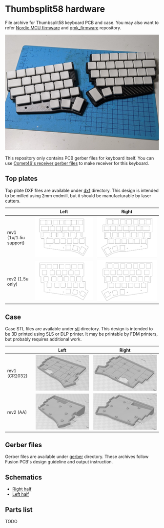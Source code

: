 # Thumbsplit58 hardware
File archive for Thumbsplit58 keyboard PCB and case. You may also want to refer [Nordic MCU firmware](https://github.com/mohammedari/thumbsplit58-firmware) and [qmk_firmware](https://github.com/mohammedari/qmk_firmware/blob/oneoff/thumbsplit58/keyboards/thumbsplit58/) repository.

![teaser](doc/teaser.jpg)

This repository only contains PCB gerber files for keyboard itself. 
You can use [Comet46's receiver gerber files](https://github.com/satt100/comet46-hardware.git) to make receiver for this keyboard.

## Top plates

Top plate DXF files are available under [dxf](dxf) directory.
This design is intended to be milled using 2mm endmill, 
but it should be manufacturable by laser cutters.

|                        | Left                                 | Right                                  |
| ---------------------- | ------------------------------------ | -------------------------------------- |
| rev1 (1u/1.5u support) | ![left](doc/top-plate-left.png)      | ![right](doc/top-plate-right.png)      |
| rev2 (1.5u only)       | ![leftv2](doc/top-plate-left_v2.png) | ![rightv2](doc/top-plate-right_v2.png) |

## Case

Case STL files are available under [stl](stl) directory.
This design is intended to be 3D printed using SLS or DLP printer.
It may be printable by FDM printers, but probably requires additional work.

|               | Left                                   | Right                                    |
| ------------- | -------------------------------------- | ---------------------------------------- |
| rev1 (CR2032) | ![left](doc/bottom-case-left.png)      | ![right](doc/bottom-case-right.png)      |
| rev2 (AA)     | ![leftAA](doc/bottom-case-left_AA.png) | ![rightAA](doc/bottom-case-right_AA.png) |

## Gerber files

Gerber files are available under [gerber](gerber) directory. 
These archives follow Fusion PCB's design guideline and output instruction.

## Schematics

- [Right half](schematic/thumb-split-right-v1.0.pdf)
- [Left half](schematic/thumb-split-left-v1.0.pdf)

## Parts list

TODO
